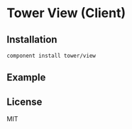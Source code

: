 # Tower View (Client)

## Installation

```
component install tower/view
```

## Example

## License

MIT